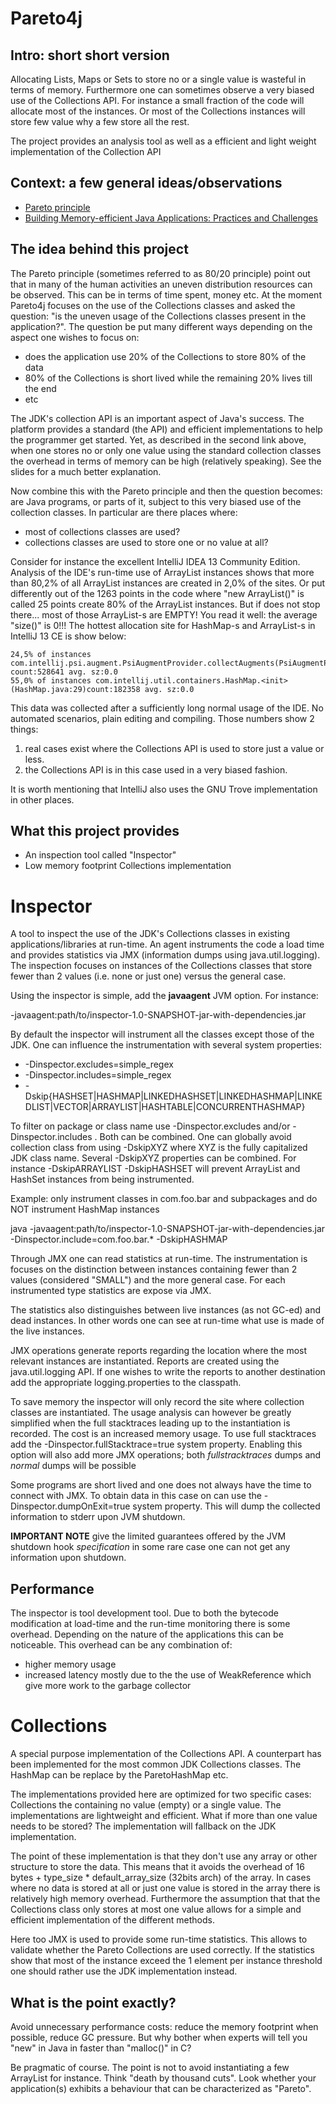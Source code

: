 
 Pareto4j
==========

 Intro: short short version
----------------------------

Allocating Lists, Maps or Sets to store no or a single value is wasteful in terms of memory.
Furthermore one can sometimes observe a very biased use of the Collections API. For instance a small fraction of
the code will allocate most of the instances. Or most of the Collections instances will store few value why a few store
all the rest.

The project provides an analysis tool as well as a efficient and light weight implementation of the Collection API


 Context: a few general ideas/observations
-------------------------------------------

- [Pareto principle](http://en.wikipedia.org/wiki/Pareto_principle)
- [Building Memory-efficient Java Applications: Practices and Challenges](http://www.cs.virginia.edu/kim/publicity/pldi09tutorials/memory-efficient-java-tutorial.pdf)


 The idea behind this project
------------------------------

The Pareto principle (sometimes referred to as 80/20 principle) point out that in many of the human activities an uneven
 distribution resources can be observed. This can be in terms of time spent, money etc. At the moment Pareto4j focuses on
  the use of the Collections classes and asked the question: "is the uneven usage of the Collections classes present in
  the application?". The question be put many different ways depending on the aspect one wishes to focus on:

- does the application use 20% of the Collections to store 80% of the data
- 80% of the Collections is short lived while the remaining 20% lives till the end
- etc

The JDK's collection API is an important aspect of Java's success. The platform provides a standard (the API) and
efficient implementations to help the programmer get started. Yet, as described in the second link above, when one
stores no or only one value using the standard collection classes the overhead in terms of memory can be high (relatively
speaking). See the slides for a much better explanation.

Now combine this with the Pareto principle and then the question becomes: are Java programs, or parts of it,
subject to this very biased use of the collection classes. In particular are there places where:
 - most of collections classes are used?
 - collections classes are used to store one or no value at all?

Consider for instance the excellent IntelliJ IDEA 13 Community Edition. Analysis of the IDE's run-time use of ArrayList
 instances shows that more than 80,2% of all ArrayList instances are created in
 2,0% of the sites. Or put differently out of the 1263 points in the code where "new ArrayList()" is called 25 points
 create 80% of the ArrayList instances. But if does not stop there... most of those ArrayList-s are EMPTY!
You read it well:  the average "size()" is 0!!! The hottest allocation site for HashMap-s and ArrayList-s in
IntelliJ 13 CE is show below:

    24,5% of instances com.intellij.psi.augment.PsiAugmentProvider.collectAugments(PsiAugmentProvider.java:35) count:528641 avg. sz:0.0
    55,0% of instances com.intellij.util.containers.HashMap.<init>(HashMap.java:29)count:182358 avg. sz:0.0

This data was collected after a sufficiently long normal usage of the IDE. No automated scenarios, plain editing and
compiling. Those numbers show 2 things:

1. real cases exist where the Collections API is used to store just a value or less.
2. the Collections API is in this case used in a very biased fashion.

It is worth mentioning that IntelliJ also uses the GNU Trove implementation in other places.

 What this project provides
----------------------------

- An inspection tool called "Inspector"
- Low memory footprint Collections implementation

 Inspector
===========

A tool to inspect the use of the JDK's Collections classes in existing applications/libraries at run-time.
An agent instruments the code a load time and provides statistics via JMX (information dumps using
java.util.logging). The inspection focuses on instances of the Collections classes that store fewer than 2 values (i.e.
none or just one) versus the general case.

Using the inspector is simple, add the __javaagent__ JVM option. For instance:

-javaagent:path/to/inspector-1.0-SNAPSHOT-jar-with-dependencies.jar

By default the inspector will instrument all the classes except those of the JDK. One can influence the instrumentation
with several system properties:

- -Dinspector.excludes=simple_regex
- -Dinspector.includes=simple_regex
- -Dskip{HASHSET|HASHMAP|LINKEDHASHSET|LINKEDHASHMAP|LINKEDLIST|VECTOR|ARRAYLIST|HASHTABLE|CONCURRENTHASHMAP}

To filter on package or class name use -Dinspector.excludes and/or -Dinspector.includes . Both can be combined.
 One can globally avoid collection class from using -DskipXYZ where XYZ is the fully capitalized JDK class name.
 Several -DskipXYZ properties can be combined. For instance -DskipARRAYLIST -DskipHASHSET will prevent ArrayList and
 HashSet instances from being instrumented.

Example: only instrument classes in com.foo.bar and subpackages and do NOT instrument HashMap instances

java -javaagent:path/to/inspector-1.0-SNAPSHOT-jar-with-dependencies.jar -Dinspector.include=com.foo.bar.* -DskipHASHMAP

Through JMX one can read statistics at run-time. The instrumentation is focuses on the distinction between instances
 containing fewer than 2 values (considered "SMALL") and the more general case. For each instrumented type statistics
 are expose via JMX.

The statistics also distinguishes between live instances (as not GC-ed) and dead instances. In other words one can see at
run-time what use is made of the live instances.

JMX operations generate reports regarding the location where the most relevant instances are instantiated. Reports are
created using the java.util.logging API. If one wishes to write the reports to another destination add the appropriate
 logging.properties to the classpath.

To save memory the inspector will only record the site where collection classes are instantiated. The usage analysis can
however be greatly simplified when the full stacktraces leading up to the instantiation is recorded. The cost is an
increased memory usage. To use full stacktraces add the -Dinspector.fullStacktrace=true system property. Enabling this option will
 also add more JMX operations; both _fullstracktraces_ dumps and _normal_ dumps will be possible

Some programs are short lived and one does not always have the time to connect with JMX. To obtain data in this case on
 can use the -Dinspector.dumpOnExit=true system property. This will dump the collected information to stderr upon JVM
 shutdown.

 __IMPORTANT NOTE__ give the limited guarantees offered by the JVM shutdown hook _specification_ in some rare
 case one can not get any information upon shutdown.

 Performance
-------------

The inspector is tool development tool. Due to both the bytecode modification at load-time and the run-time monitoring
  there is some overhead. Depending on the nature of the applications this can be noticeable. This overhead can be any
  combination of:

  * higher memory usage
  * increased latency mostly due to the the use of WeakReference which give more work to the garbage collector

 Collections
=============

A special purpose implementation of the Collections API. A counterpart has been implemented for the most
common JDK Collections classes. The HashMap can be replace by the ParetoHashMap etc.

The implementations provided here are optimized for two specific cases: Collections the containing no value (empty)
or a single value. The implementations are lightweight and efficient. What if more than one value needs to be stored?
The implementation will fallback on the JDK implementation.

The point of these implementation is that they don't use any array or other structure to store the
data. This means that it avoids the overhead of 16 bytes + type_size * default_array_size (32bits arch) of the array. In
 cases where no data is stored at all or just one value is stored in the array there is relatively high memory overhead.
 Furthermore the assumption that that the Collections class only stores at most one value allows for a simple and efficient
 implementation of the different methods.

Here too JMX is used to provide some run-time statistics. This allows to validate whether the Pareto Collections are
used correctly. If the statistics show that most of the instance exceed the 1 element per instance threshold one should
 rather use the JDK implementation instead.



 What is the point exactly?
----------------------------

Avoid unnecessary performance costs: reduce the memory footprint when possible, reduce GC pressure. But why bother when
experts will tell you "new" in Java in faster than "malloc()" in C?

Be pragmatic of course. The point is not to avoid instantiating a few ArrayList for instance. Think
"death by thousand cuts". Look whether your application(s) exhibits a behaviour that can be characterized as "Pareto".



